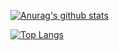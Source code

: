 [![Anurag's github stats](https://github-readme-stats.vercel.app/api?username=yansheng836&show_icons=true&theme=vue-dark)](https://github.com/anuraghazra/github-readme-stats)

[![Top Langs](https://github-readme-stats.vercel.app/api/top-langs/?username=yansheng836&hide=javascript,html&theme=vue-dark)](https://github.com/anuraghazra/github-readme-stats)
